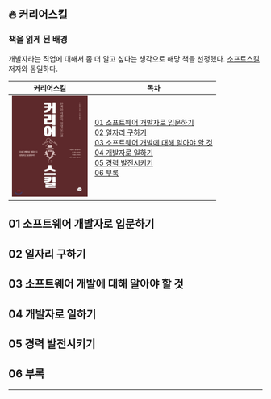 ## 🔥 커리어스킬
### 책을 읽게 된 배경
개발자라는 직업에 대해서 좀 더 알고 싶다는 생각으로 해당 책을 선정했다.
[소프트스킬](https://github.com/kimziou77/Reading-Books/tree/main/books/%EC%86%8C%ED%94%84%ED%8A%B8%EC%8A%A4%ED%82%AC)
저자와 동일하다.  


|**커리어스킬**|**목차**|
|---|---|
|<img src="https://raw.githubusercontent.com/kimziou77/Reading-Books/main/images/커리어스킬.jpg" width="150" height="200"/>|[01 소프트웨어 개발자로 입문하기](#01-소프트웨어-개발자로-입문하기)<br>[02 일자리 구하기](#02-일자리-구하기)<br>[03 소프트웨어 개발에 대해 알아야 할 것](#03-소프트웨어-개발에-대해-알아야-할-것)<br>[04 개발자로 일하기](#04-개발자로-일하기)<br>[05 경력 발전시키기](#05-경력-발전시키기)<br>[06 부록](#06-부록)|

## 01 소프트웨어 개발자로 입문하기
## 02 일자리 구하기
## 03 소프트웨어 개발에 대해 알아야 할 것
## 04 개발자로 일하기
## 05 경력 발전시키기
## 06 부록

---

